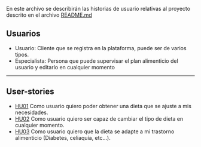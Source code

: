 En este archivo se describirán las historias de usuario relativas al proyecto descrito en el archivo [README.md](https://github.com/Slowmybrosh/PracticaIV/blob/main/README.md)

## Usuarios

- Usuario: Cliente que se registra en la plataforma, puede ser de varios tipos.
- Especialista: Persona que puede supervisar el plan alimenticio del usuario y editarlo en cualquier momento

---

## User-stories

 - [HU01](https://github.com/Slowmybrosh/DietApp/issues/11) Como usuario quiero poder obtener una dieta que se ajuste a mis necesidades.
 - [HU02](https://github.com/Slowmybrosh/DietApp/issues/12) Como usuario quiero ser capaz de cambiar el tipo de dieta en cualquier momento.
 - [HU03](https://github.com/Slowmybrosh/DietApp/issues/15) Como usuario quiero que la dieta se adapte a mi trastorno alimenticio (Diabetes, celiaquía, etc...).
